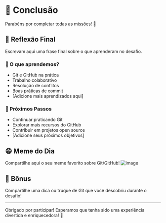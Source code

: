 # 🎉 Conclusão

Parabéns por completar todas as missões! 🎊

## 📝 Reflexão Final

Escrevam aqui uma frase final sobre o que aprenderam no desafio.

### 💭 O que aprendemos?
- Git e GitHub na prática
- Trabalho colaborativo
- Resolução de conflitos
- Boas práticas de commit
- [Adicione mais aprendizados aqui]

### 🎯 Próximos Passos
- Continuar praticando Git
- Explorar mais recursos do GitHub
- Contribuir em projetos open source
- [Adicione seus próximos objetivos]

## 😄 Meme do Dia
Compartilhe aqui o seu meme favorito sobre Git/GitHub!
![image](https://github.com/user-attachments/assets/d793aab9-70b0-4af5-9614-c0377d3426b4)


## 🎁 Bônus
Compartilhe uma dica ou truque de Git que você descobriu durante o desafio!

---

Obrigado por participar! Esperamos que tenha sido uma experiência divertida e enriquecedora! 🚀
